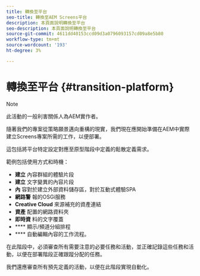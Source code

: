 ```yaml
---
title: 轉換至平台
seo-title: 轉換至AEM Screens平台
description: 本頁面說明轉換至平台
seo-description: 本頁面說明轉換至平台
source-git-commit: 4611dd40153ccd09d3a0796093157cd09a8e5b80
workflow-type: tm+mt
source-wordcount: '193'
ht-degree: 3%

---
```



# 轉換至平台 {#transition-platform}

>[!NOTE]
>
>此活動的一般利害關係人為AEM實作者。

隨著我們的專案從策略願景邁向重構的現實，我們現在應開始準備在AEM中實際建立Screens專案所需的工作，以便部署。

這包括將平台特定設定對應至原型階段中定義的鬆散定義需求。

範例包括使用方式和時機：

* **建立** 內容群組的體驗片段
* **建立** 文字變異的內容片段
* **內** 容對於建立外部資料儲存區，對於互動式體驗SPA
* **網路警** 報的OSGi服務
* **Creative Cloud** 來源補充的資產連結
* **資產** 配置的網路資料夾
* **即時資** 料的文字覆蓋
* **** 顯示/頻道分組排程
* **** 自動編輯內容的工作流程。

在此階段中，必須審查所有需要注意的必要任務和活動，並正確記錄這些任務和活動，以便在部署階段正確跟蹤分配的任務。

我們還應審查所有預先定義的活動，以便在此階段實現自動化。
